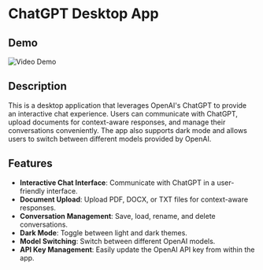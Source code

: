 # ChatGPT Desktop App

## Demo

![Video Demo](https://github.com/mshojaei77/ChatGPT-Desktop-App/assets/76538971/481571b0-9a2f-425f-aefa-4d0d36540a5b) 




## Description

This is a desktop application that leverages OpenAI's ChatGPT to provide an interactive chat experience. Users can communicate with ChatGPT, upload documents for context-aware responses, and manage their conversations conveniently. The app also supports dark mode and allows users to switch between different models provided by OpenAI.

## Features

- **Interactive Chat Interface**: Communicate with ChatGPT in a user-friendly interface.
- **Document Upload**: Upload PDF, DOCX, or TXT files for context-aware responses.
- **Conversation Management**: Save, load, rename, and delete conversations.
- **Dark Mode**: Toggle between light and dark themes.
- **Model Switching**: Switch between different OpenAI models.
- **API Key Management**: Easily update the OpenAI API key from within the app.
